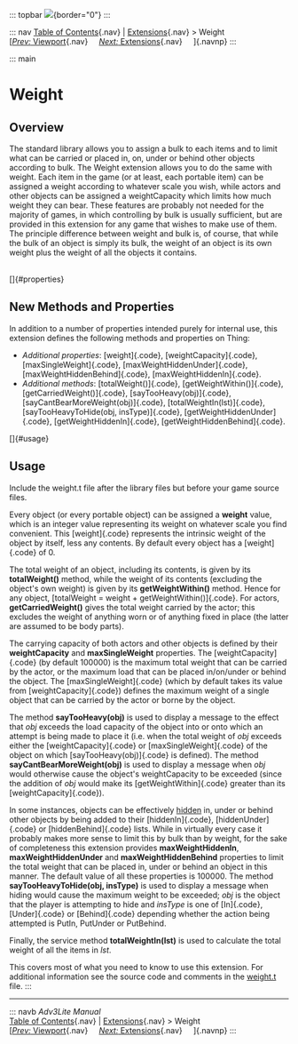 ::: topbar
![](../../docs/manual/topbar.jpg){border="0"}
:::

::: nav
[Table of Contents](../../docs/manual/toc.htm){.nav} \|
[Extensions](../../docs/manual/extensions.htm){.nav} \> Weight\
[[*Prev:* Viewport](viewport.htm){.nav}     [*Next:*
Extensions](../../docs/manual/extensions.htm){.nav}     ]{.navnp}
:::

::: main
# Weight

## Overview

The standard library allows you to assign a bulk to each items and to
limit what can be carried or placed in, on, under or behind other
objects according to bulk. The Weight extension allows you to do the
same with weight. Each item in the game (or at least, each portable
item) can be assigned a weight according to whatever scale you wish,
while actors and other objects can be assigned a weightCapacity which
limits how much weight they can bear. These features are probably not
needed for the majority of games, in which controlling by bulk is
usually sufficient, but are provided in this extension for any game that
wishes to make use of them. The principle difference between weight and
bulk is, of course, that while the bulk of an object is simply its bulk,
the weight of an object is its own weight plus the weight of all the
objects it contains.

\
[]{#properties}

## New Methods and Properties

In addition to a number of properties intended purely for internal use,
this extension defines the following methods and properties on Thing:

-   *Additional properties*: [weight]{.code}, [weightCapacity]{.code},
    [maxSingleWeight]{.code}, [maxWeightHiddenUnder]{.code},
    [maxWeightHiddenBehind]{.code}, [maxWeightHiddenIn]{.code}.
-   *Additional methods*: [totalWeight()]{.code},
    [getWeightWithin()]{.code}, [getCarriedWeight()]{.code},
    [sayTooHeavy(obj)]{.code}, [sayCantBearMoreWeight(obj)]{.code},
    [totalWeightIn(lst)]{.code}, [sayTooHeavyToHide(obj,
    insType)]{.code}, [getWeightHiddenUnder]{.code},
    [getWeightHiddenIn]{.code}, [getWeightHiddenBehind]{.code}.

[]{#usage}

## Usage

Include the weight.t file after the library files but before your game
source files.

Every object (or every portable object) can be assigned a **weight**
value, which is an integer value representing its weight on whatever
scale you find convenient. This [weight]{.code} represents the intrinsic
weight of the object by itself, less any contents. By default every
object has a [weight]{.code} of 0.

The total weight of an object, including its contents, is given by its
**totalWeight()** method, while the weight of its contents (excluding
the object\'s own weight) is given by its **getWeightWithin()** method.
Hence for any object, [totalWeight = weight + getWeightWithin()]{.code}.
For actors, **getCarriedWeight()** gives the total weight carried by the
actor; this excludes the weight of anything worn or of anything fixed in
place (the latter are assumed to be body parts).

The carrying capacity of both actors and other objects is defined by
their **weightCapacity** and **maxSingleWeight** properties. The
[weightCapacity]{.code} (by default 100000) is the maximum total weight
that can be carried by the actor, or the maximum load that can be placed
in/on/under or behind the object. The [maxSingleWeight]{.code} (which by
default takes its value from [weightCapacity]{.code}) defines the
maximum weight of a single object that can be carried by the actor or
borne by the object.

The method **sayTooHeavy(obj)** is used to display a message to the
effect that *obj* exceeds the load capacity of the object into or onto
which an attempt is being made to place it (i.e. when the total weight
of *obj* exceeds either the [weightCapacity]{.code} or
[maxSingleWeight]{.code} of the object on which
[sayTooHeavy(obj)]{.code} is defined). The method
**sayCantBearMoreWeight(obj)** is used to display a message when *obj*
would otherwise cause the object\'s weightCapacity to be exceeded (since
the addition of *obj* would make its [getWeightWithin]{.code} greater
than its [weightCapacity]{.code}).

In some instances, objects can be effectively
[hidden](../../docs/manual/thing.htm#hidden) in, under or behind other
objects by being added to their [hiddenIn]{.code}, [hiddenUnder]{.code}
or [hiddenBehind]{.code} lists. While in virtually every case it
probably makes more sense to limit this by bulk than by weight, for the
sake of completeness this extension provides **maxWeightHiddenIn**,
**maxWeightHiddenUnder** and **maxWeightHiddenBehind** properties to
limit the total weight that can be placed in, under or behind an object
in this manner. The default value of all these properties is 100000. The
method **sayTooHeavyToHide(obj, insType)** is used to display a message
when hiding would cause the maximum weight to be exceeded; *obj* is the
object that the player is attempting to hide and *insType* is one of
[In]{.code}, [Under]{.code} or [Behind]{.code} depending whether the
action being attempted is PutIn, PutUnder or PutBehind.

Finally, the service method **totalWeightIn(lst)** is used to calculate
the total weight of all the items in *lst*.

This covers most of what you need to know to use this extension. For
additional information see the source code and comments in the
[weight.t](../weight.t) file.
:::

------------------------------------------------------------------------

::: navb
*Adv3Lite Manual*\
[Table of Contents](../../docs/manual/toc.htm){.nav} \|
[Extensions](../../docs/manual/extensions.htm){.nav} \> Weight\
[[*Prev:* Viewport](viewport.htm){.nav}     [*Next:*
Extensions](../../docs/manual/extensions.htm){.nav}     ]{.navnp}
:::
